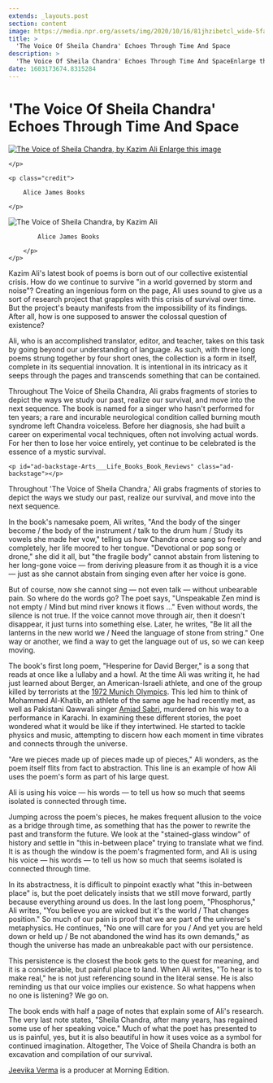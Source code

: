 ```yaml
--- 
extends: _layouts.post 
section: content 
image: https://media.npr.org/assets/img/2020/10/16/81jhzibetcl_wide-5fab1d6d7eef833523cd39a19b61573a51816f08.jpg?s=1400 
title: > 
  'The Voice Of Sheila Chandra' Echoes Through Time And Space 
description: > 
  'The Voice Of Sheila Chandra' Echoes Through Time And SpaceEnlarge this image Alice James Books Alice James BooksKazim Ali's latest book of poems is born out of our collective existential crisis.Throughout The Voice of Sheila Chandra, Ali grabs fragments of stories to depict the ways we study our past, realize our survival, and move into the next sequence.Throughout 'The Voice of Sheila Chandra,' Ali grabs fragments of stories to depict the ways we study our past, realize our survival, and move into the next sequence.The very last note states, "Sheila Chandra, after many years, has regained some use of her speaking voice."Altogether, The Voice of Sheila Chandra is both an excavation and compilation of our survival. 
date: 1603173674.8315284 
--- 
```

<div><p class="storytitle">
      <h1>'The Voice Of Sheila Chandra' Echoes Through Time And Space</h1>
   
   
   
</p><a href="https://www.alicejamesbooks.org/bookstore/the-voice-of-sheila-chandra">
        <img src="https://media.npr.org/assets/img/2020/10/16/81jhzibetcl_custom-35d803e2e5c7730bc2bda73ec2bac705ac7990bd-s800-c15.jpg" class="img lazyOnLoad" alt="The Voice of Sheila Chandra, by Kazim Ali">
    </a>
        <a class="enlargelink" href="https://media.npr.org/assets/img/2020/10/16/81jhzibetcl_custom-35d803e2e5c7730bc2bda73ec2bac705ac7990bd-s1400.jpg">Enlarge this image</a>
        <p class="caption-wrap">
         


    </p>

    <p class="credit">
        
        Alice James Books
        
    </p>
<img alt="The Voice of Sheila Chandra, by Kazim Ali">
    <p class="image_data">
        <p class="credit">
            
            Alice James Books
            
        </p>
    </p>
<p>Kazim Ali's latest book of poems is born out of our collective existential crisis. How do we continue to survive "in a world governed by storm and noise"? Creating an ingenious form on the page, Ali uses sound to give us a sort of research project that grapples with this crisis of survival over time. But the project's beauty manifests from the impossibility of its findings. After all, how is one supposed to answer the colossal question of existence?</p>   <p>Ali, who is an accomplished translator, editor, and teacher, takes on this task by going beyond our understanding of language. As such, with three long poems strung together by four short ones, the collection is a form in itself, complete in its sequential innovation. It is intentional in its intricacy as it seeps through the pages and transcends something that can be contained.</p>   <p>Throughout The Voice of Sheila Chandra, Ali grabs fragments of stories to depict the ways we study our past, realize our survival, and move into the next sequence. The book is named for a singer who hasn't performed for ten years; a rare and incurable neurological condition called burning mouth syndrome left Chandra voiceless. Before her diagnosis, she had built a career on experimental vocal techniques, often not involving actual words. For her then to lose her voice entirely, yet continue to be celebrated is the essence of a mystic survival.</p>   
    

    <p id="ad-backstage-Arts___Life_Books_Book_Reviews" class="ad-backstage"></p>

   <p>Throughout 'The Voice of Sheila Chandra,' Ali grabs fragments of stories to depict the ways we study our past, realize our survival, and move into the next sequence.</p>

   <p>In the book's namesake poem, Ali writes, "And the body of the singer become / the body of the instrument / talk to the drum hum / Study its vowels she made her vow," telling us how Chandra once sang so freely and completely, her life moored to her tongue. "Devotional or pop song or drone," she did it all, but "the fragile body" cannot abstain from listening to her long-gone voice &#8212; from deriving pleasure from it as though it is a vice &#8212; just as she cannot abstain from singing even after her voice is gone.</p>   <p>But of course, now she cannot sing &#8212; not even talk &#8212; without unbearable pain. So where do the words go? The poet says, "Unspeakable Zen mind is not empty / Mind but mind river knows it flows ..." Even without words, the silence is not true. If the voice cannot move through air, then it doesn't disappear, it just turns into something else. Later, he writes, "Be lit all the lanterns in the new world we / Need the language of stone from string." One way or another, we find a way to get the language out of us, so we can keep moving.</p>   <p>The book's first long poem, "Hesperine for David Berger," is a song that reads at once like a lullaby and a howl. At the time Ali was writing it, he had just learned about Berger, an American-Israeli athlete, and one of the group killed by terrorists at the <a href="https://www.wbur.org/hereandnow/2013/09/05/remembering-olympic-massacre">1972 Munich Olympics</a>. This led him to think of Mohammed Al-Khatib, an athlete of the same age he had recently met, as well as Pakistani Qawwali singer <a href="https://www.npr.org/2016/06/26/483231557/why-was-a-prominent-muslim-musician-gunned-down-in-pakistan">Amjad Sabri</a>, murdered on his way to a performance in Karachi. In examining these different stories, the poet wondered what it would be like if they intertwined. He started to tackle physics and music, attempting to discern how each moment in time vibrates and connects through the universe.</p>   <p>"Are we pieces made up of pieces made up of pieces," Ali wonders, as the poem itself flits from fact to abstraction. This line is an example of how Ali uses the poem's form as part of his large quest.</p>   <p>Ali is using his voice &#8212; his words &#8212; to tell us how so much that seems isolated is connected through time.</p>

   <p>Jumping across the poem's pieces, he makes frequent allusion to the voice as a bridge through time, as something that has the power to rewrite the past and transform the future. We look at the "stained-glass window" of history and settle in "this in-between place" trying to translate what we find. It is as though the window is the poem's fragmented form, and Ali is using his voice &#8212; his words &#8212; to tell us how so much that seems isolated is connected through time.</p>   <p>In its abstractness, it is difficult to pinpoint exactly what "this in-between place" is, but the poet delicately insists that we still move forward, partly because everything around us does. In the last long poem, "Phosphorus," Ali writes, "You believe you are wicked but it's the world / That changes position." So much of our pain is proof that we are part of the universe's metaphysics. He continues, "No one will care for you / And yet you are held down or held up / Be not abandoned the wind has its own demands," as though the universe has made an unbreakable pact with our persistence.</p>   <p>This persistence is the closest the book gets to the quest for meaning, and it is a considerable, but painful place to land. When Ali writes, "To hear is to make real," he is not just referencing sound in the literal sense. He is also reminding us that our voice implies our existence. So what happens when no one is listening? We go on.</p>   <p>The book ends with half a page of notes that explain some of Ali's research. The very last note states, "Sheila Chandra, after many years, has regained some use of her speaking voice." Much of what the poet has presented to us is painful, yes, but it is also beautiful in how it uses voice as a symbol for continued imagination. Altogether, The Voice of Sheila Chandra is both an excavation and compilation of our survival.</p>   <p><a href="http://jeevikav.com/">Jeevika Verma</a> is a producer at Morning Edition.</p>
</div>